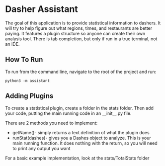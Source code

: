 Dasher Assistant
================

The goal of this application is to provide statistical information to dashers.
It will try to help figure out what regions, times, and restaurants are better paying.
It features a plugin structure so anyone can create their own analysis tool.
There is tab completion, but only if run in a true terminal, not an IDE.

How To Run
----------

To run from the command line, navigate to the root of the project and run:

    python3 -m assistant
    
Adding Plugins
--------------

To create a statistical plugin, create a folder in the stats folder.
Then add your code, putting the main running code in an \_\_init\_\_.py file.

There are 2 methods you need to implement:
 * getName()- simply returns a text definition of what the plugin does
 * runStat(dashes)- gives you a Dashes object to analyze.
 This is your main running function.
 It does nothing with the return, so you will need to print any output you want
 
For a basic example implementation, look at the stats/TotalStats folder